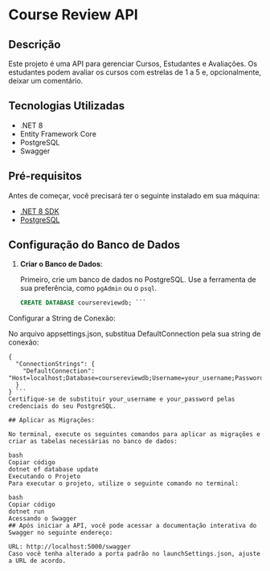 # Course Review API

## Descrição

Este projeto é uma API para gerenciar Cursos, Estudantes e Avaliações. Os estudantes podem avaliar os cursos com estrelas de 1 a 5 e, opcionalmente, deixar um comentário.

## Tecnologias Utilizadas

- .NET 8
- Entity Framework Core
- PostgreSQL
- Swagger

## Pré-requisitos

Antes de começar, você precisará ter o seguinte instalado em sua máquina:

- [.NET 8 SDK](https://dotnet.microsoft.com/download/dotnet/8.0)
- [PostgreSQL](https://www.postgresql.org/download/)

## Configuração do Banco de Dados

1. **Criar o Banco de Dados**:

   Primeiro, crie um banco de dados no PostgreSQL. Use a ferramenta de sua preferência, como `pgAdmin` ou o `psql`.

   ```sql
   CREATE DATABASE coursereviewdb; ```
   
Configurar a String de Conexão:

No arquivo appsettings.json, substitua DefaultConnection pela sua string de conexão:
```
{
  "ConnectionStrings": {
    "DefaultConnection": "Host=localhost;Database=coursereviewdb;Username=your_username;Password=your_password"
  }
} ```
Certifique-se de substituir your_username e your_password pelas credenciais do seu PostgreSQL.

## Aplicar as Migrações:

No terminal, execute os seguintes comandos para aplicar as migrações e criar as tabelas necessárias no banco de dados:

bash
Copiar código
dotnet ef database update
Executando o Projeto
Para executar o projeto, utilize o seguinte comando no terminal:

bash
Copiar código
dotnet run
Acessando o Swagger
## Após iniciar a API, você pode acessar a documentação interativa do Swagger no seguinte endereço:

URL: http://localhost:5000/swagger
Caso você tenha alterado a porta padrão no launchSettings.json, ajuste a URL de acordo.
